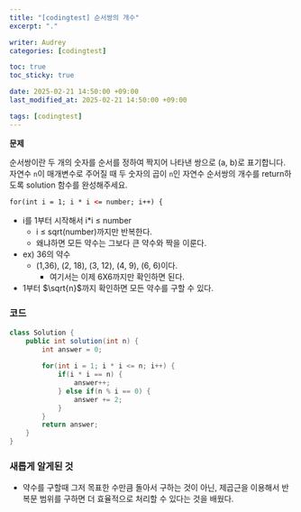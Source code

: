 ```yaml
---
title: "[codingtest] 순서쌍의 개수"
excerpt: "."

writer: Audrey
categories: [codingtest]

toc: true
toc_sticky: true

date: 2025-02-21 14:50:00 +09:00
last_modified_at: 2025-02-21 14:50:00 +09:00

tags: [codingtest]
---
```


**문제**

순서쌍이란 두 개의 숫자를 순서를 정하여 짝지어 나타낸 쌍으로 (a, b)로 표기합니다. 자연수 `n`이 매개변수로 주어질 때 두 숫자의 곱이 `n`인 자연수 순서쌍의 개수를 return하도록 solution 함수를 완성해주세요.

```html
for(int i = 1; i * i <= number; i++) {
```

- i를 1부터 시작해서 i*i ≤ number
    - i ≤ sqrt(number)까지만 반복한다.
    - 왜냐하면 모든 약수는 그보다 큰 약수와 짝을 이룬다.
- ex) 36의 약수
    - (1,36), (2, 18), (3, 12), (4, 9), (6, 6)이다.
        - 여기서는 이제 6X6까지만 확인하면 된다.
- 1부터 $\sqrt{n}$까지 확인하면 모든 약수를 구할 수 있다.

### 코드

```java
class Solution {
    public int solution(int n) {
        int answer = 0;
        
        for(int i = 1; i * i <= n; i++) {
            if(i * i == n) {
                answer++;
            } else if(n % i == 0) {
                answer += 2;
            }
        }
        return answer;
    }
}
```

### 새롭게 알게된 것

- 약수를 구할때 그저 목표한 수만큼 돌아서 구하는 것이 아닌, 제곱근을 이용해서 반복문 범위를 구하면 더 효율적으로 처리할 수 있다는 것을 배웠다.